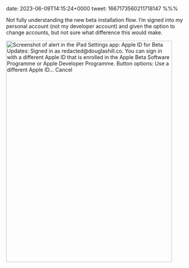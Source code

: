 date: 2023-06-09T14:15:24+0000
tweet: 1667173560211718147
%%%

Not fully understanding the new beta installation flow. I’m signed into my personal account (not my developer account) and given the option to change accounts, but not sure what difference this would make.

<img src="59f98941a6.jpeg" width="449" height="600" alt="Screenshot of alert in the iPad Settings app: Apple ID for Beta Updates: Signed in as redacted@douglashill.co. You can sign in with a different Apple ID that is enrolled in the Apple Beta Software Programme or Apple Developer Programme. Button options: Use a different Apple ID… Cancel">

